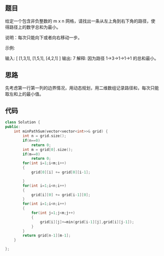 ## 题目

给定一个包含非负整数的 m x n 网格，请找出一条从左上角到右下角的路径，使得路径上的数字总和为最小。

说明：每次只能向下或者向右移动一步。

示例:

输入:
[
  [1,3,1],
  [1,5,1],
  [4,2,1]
]
输出: 7
解释: 因为路径 1→3→1→1→1 的总和最小。

## 思路

先考虑第一行第一列的边界情况，用动态规划，用二维数组记录路径和，每次只能取左和上的最小值。

## 代码

```c++
class Solution {
public:
    int minPathSum(vector<vector<int>>& grid) {
        int n = grid.size();
        if(n==0)
            return 0;
        int m = grid[0].size();
        if(m==0)
            return 0;
        for(int i=1;i<m;i++)
        {
            grid[0][i] += grid[0][i-1];

        }
        for(int i=1;i<n;i++)
        {
            grid[i][0] += grid[i-1][0];
        }
        for(int i=1;i<n;i++)
        {
            for(int j=1;j<m;j++)
            {
                grid[i][j]+=min(grid[i-1][j],grid[i][j-1]);
            }
        }
        return grid[n-1][m-1];
    }

};
```

